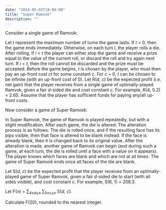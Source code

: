 ```yaml
---
date: "2014-05-03T19:00:00"
title: "Super Ramvok"
description: ""
---
```


<p>Consider a single game of Ramvok:</p>
<p>Let <var>t</var> represent the maximum number of turns the game lasts. If <var>t</var> = 0, then the game ends immediately. Otherwise, on each turn <var>i</var>, the player rolls a die. After rolling, if <var>i</var> &lt; <var>t</var> the player can either stop the game and receive a prize equal to the value of the current roll, or discard the roll and try again next turn. If <var>i</var> = <var>t</var>, then the roll cannot be discarded and the prize must be accepted. Before the game begins, <var>t</var> is chosen by the player, who must then pay an up-front cost <var>ct</var> for some constant <var>c</var>. For <var>c</var> = 0, <var>t</var> can be chosen to be infinite (with an up-front cost of 0). Let R(<var>d</var>, <var>c</var>) be the expected profit (i.e. net gain) that the player receives from a single game of optimally-played Ramvok, given a fair <var>d</var>-sided die and cost constant <var>c</var>. For example, R(4, 0.2) = 2.65. Assume that the player has sufficient funds for paying any/all up-front costs.</p>
<p>Now consider a game of Super Ramvok:</p>
<p>In Super Ramvok, the game of Ramvok is played repeatedly, but with a slight modification. After each game, the die is altered. The alteration process is as follows: The die is rolled once, and if the resulting face has its pips visible, then that face is altered to be blank instead. If the face is already blank, then it is changed back to its original value. After the alteration is made, another game of Ramvok can begin (and during such a game, at each turn, the die is rolled until a face with a value on it appears). The player knows which faces are blank and which are not at all times. The game of Super Ramvok ends once all faces of the die are blank.</p>
<p>Let S(<var>d</var>, <var>c</var>) be the expected profit that the player receives from an optimally-played game of Super Ramvok, given a fair <var>d</var>-sided die to start (with all sides visible), and cost constant <var>c</var>. For example, S(6, 1) = 208.3.</p>
<p>Let F(<var>n</var>) = ∑<sub>4≤<var>d</var>≤<var>n</var></sub> ∑<sub>0≤<var>c</var>≤<var>n</var></sub> S(<var>d</var>, <var>c</var>).</p>
<p>Calculate F(20), rounded to the nearest integer.</p>

